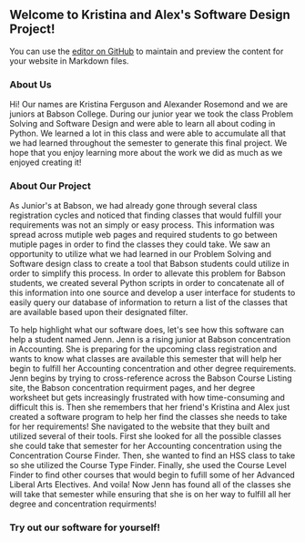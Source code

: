 ## **Welcome to Kristina and Alex's Software Design Project!**

You can use the [editor on GitHub](https://github.com/kferguson2/Term_Project/edit/main/README.md) to maintain and preview the content for your website in Markdown files.

### About Us

Hi! Our names are Kristina Ferguson and Alexander Rosemond and we are juniors at Babson College. During our junior year we took the class Problem Solving and Software Design and were able to learn all about coding in Python. We learned a lot in this class and were able to accumulate all that we had learned throughout the semester to generate this final project. We hope that you enjoy learning more about the work we did as much as we enjoyed creating it!

### About Our Project

As Junior's at Babson, we had already gone through several class registration cycles and noticed that finding classes that would fulfill your requirements was not an simply or easy process. This information was spread across mutiple web pages and required students to go between mutiple pages in order to find the classes they could take. We saw an opportunity to utilize what we had learned in our Problem Solving and Software design class to create a tool that Babson students could utilize in order to simplify this process. In order to allevate this problem for Babson students, we created several Python scripts in order to concatenate all of this information into one source and develop a user interface for students to easily query our database of information to return a list of the classes that are available based upon their designated filter. 

To help highlight what our software does, let's see how this software can help a student named Jenn. Jenn is a rising junior at Babson concentration in Accounting. She is preparing for the upcoming class registration and wants to know what classes are available this semester that will help her begin to fulfill her Accounting concentration and other degree requirements. Jenn begins by trying to cross-reference across the Babson Course Listing site, the Babson concentration requirment pages, and her degree worksheet but gets increasingly frustrated with how time-consuming and difficult this is. Then she remembers that her friend's Kristina and Alex just created a software program to help her find the classes she needs to take for her requirements! She navigated to the website that they built and utilized several of their tools. First she looked for all the possible classes she could take that semester for her Accounting concentration using the Concentration Course Finder. Then, she wanted to find an HSS class to take so she utilized the Course Type Finder. Finally, she used the Course Level Finder to find other courses that would begin to fufill some of her Advanced Liberal Arts Electives. And voila! Now Jenn has found all of the classes she will take that semester while ensuring that she is on her way to fulfill all her degree and concentration requirments!

### Try out our software for yourself!
